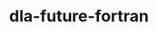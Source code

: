 ---
title: "dla-future-fortran"
layout: cache
categories: [package, develop]
meta: {"compilers": ["gcc@=11.4.0"], "num_specs": 17, "num_specs_by_stack": {"e4s": 7, "e4s-neoverse-v2": 7, "e4s-neoverse_v1": 3, "root": 17}, "oss": ["ubuntu22.04"], "platforms": ["linux"], "stacks": ["e4s", "e4s-neoverse-v2", "e4s-neoverse_v1", "root"], "targets": ["neoverse_v1", "neoverse_v2", "x86_64_v3"], "versions": ["0.2.0", "0.3.0"]}
spec_details: [{"compiler": "gcc@=11.4.0", "hash": "2os22rdin4uztyl42tmjfmnivzmtzsnp", "os": "ubuntu22.04", "platform": "linux", "size": "-", "stacks": ["e4s", "root"], "target": "x86_64_v3", "variants": ["build_system=cmake", "build_type=Release", "generator=ninja", "~ipo", "+shared", "~test"], "versions": ["0.3.0"]}, {"compiler": "gcc@=11.4.0", "hash": "2pdqhkzvilhob26o6kz6sbam7bd7f5fj", "os": "ubuntu22.04", "platform": "linux", "size": "-", "stacks": ["e4s", "root"], "target": "x86_64_v3", "variants": ["build_system=cmake", "build_type=Release", "generator=ninja", "~ipo", "+shared", "~test"], "versions": ["0.3.0"]}, {"compiler": "gcc@=11.4.0", "hash": "33r6v42sqwnwznzvmjzybedwwmzcqcgx", "os": "ubuntu22.04", "platform": "linux", "size": "-", "stacks": ["e4s-neoverse-v2", "root"], "target": "neoverse_v2", "variants": ["build_system=cmake", "build_type=Release", "generator=ninja", "~ipo", "+shared", "~test"], "versions": ["0.3.0"]}, {"compiler": "gcc@=11.4.0", "hash": "75so2j6zlo7sbgq7ngdhvunrkyo2i7p4", "os": "ubuntu22.04", "platform": "linux", "size": "-", "stacks": ["e4s-neoverse-v2", "root"], "target": "neoverse_v2", "variants": ["build_system=cmake", "build_type=Release", "generator=ninja", "~ipo", "+shared", "~test"], "versions": ["0.3.0"]}, {"compiler": "gcc@=11.4.0", "hash": "ayquvi2webuqkqgenqg3pxx4apwa7iw6", "os": "ubuntu22.04", "platform": "linux", "size": "-", "stacks": ["e4s-neoverse_v1", "root"], "target": "neoverse_v1", "variants": ["build_system=cmake", "build_type=Release", "generator=ninja", "~ipo", "+shared", "~test"], "versions": ["0.2.0"]}, {"compiler": "gcc@=11.4.0", "hash": "clylqetkogz3qr4tdbjfkv7geidp2wui", "os": "ubuntu22.04", "platform": "linux", "size": "-", "stacks": ["e4s", "root"], "target": "x86_64_v3", "variants": ["build_system=cmake", "build_type=Release", "generator=ninja", "~ipo", "+shared", "~test"], "versions": ["0.3.0"]}, {"compiler": "gcc@=11.4.0", "hash": "gfgq43kuplkellzya4dfl3tb75w6atan", "os": "ubuntu22.04", "platform": "linux", "size": "-", "stacks": ["e4s-neoverse-v2", "root"], "target": "neoverse_v2", "variants": ["build_system=cmake", "build_type=Release", "generator=ninja", "~ipo", "+shared", "~test"], "versions": ["0.3.0"]}, {"compiler": "gcc@=11.4.0", "hash": "lnjd47ugapx57wwr6md52xgxfvd53vvc", "os": "ubuntu22.04", "platform": "linux", "size": "-", "stacks": ["e4s-neoverse-v2", "root"], "target": "neoverse_v2", "variants": ["build_system=cmake", "build_type=Release", "generator=ninja", "~ipo", "+shared", "~test"], "versions": ["0.3.0"]}, {"compiler": "gcc@=11.4.0", "hash": "srer244exqucn74i4enlzjm5toohtgl4", "os": "ubuntu22.04", "platform": "linux", "size": "-", "stacks": ["e4s", "root"], "target": "x86_64_v3", "variants": ["build_system=cmake", "build_type=Release", "generator=ninja", "~ipo", "+shared", "~test"], "versions": ["0.3.0"]}, {"compiler": "gcc@=11.4.0", "hash": "u4d7ptxp3uebm6aym7hsvgt7bvmmhoi7", "os": "ubuntu22.04", "platform": "linux", "size": "-", "stacks": ["e4s-neoverse-v2", "root"], "target": "neoverse_v2", "variants": ["build_system=cmake", "build_type=Release", "generator=ninja", "~ipo", "+shared", "~test"], "versions": ["0.3.0"]}, {"compiler": "gcc@=11.4.0", "hash": "v6es4cwkm6hjxmkarng4hg6nsil7xls4", "os": "ubuntu22.04", "platform": "linux", "size": "-", "stacks": ["e4s", "root"], "target": "x86_64_v3", "variants": ["build_system=cmake", "build_type=Release", "generator=ninja", "~ipo", "+shared", "~test"], "versions": ["0.3.0"]}, {"compiler": "gcc@=11.4.0", "hash": "vis2djrsoru5uleldzjgvuceegssl4v2", "os": "ubuntu22.04", "platform": "linux", "size": "-", "stacks": ["e4s-neoverse-v2", "root"], "target": "neoverse_v2", "variants": ["build_system=cmake", "build_type=Release", "generator=ninja", "~ipo", "+shared", "~test"], "versions": ["0.3.0"]}, {"compiler": "gcc@=11.4.0", "hash": "w2erhb775suh6yfipvzt6xmlk6e7uzfa", "os": "ubuntu22.04", "platform": "linux", "size": "-", "stacks": ["e4s-neoverse_v1", "root"], "target": "neoverse_v1", "variants": ["build_system=cmake", "build_type=Release", "generator=ninja", "~ipo", "+shared", "~test"], "versions": ["0.2.0"]}, {"compiler": "gcc@=11.4.0", "hash": "xif7ybov2ol26lvmvfkv466g6rrwbbrj", "os": "ubuntu22.04", "platform": "linux", "size": "-", "stacks": ["e4s", "root"], "target": "x86_64_v3", "variants": ["build_system=cmake", "build_type=Release", "generator=ninja", "~ipo", "+shared", "~test"], "versions": ["0.3.0"]}, {"compiler": "gcc@=11.4.0", "hash": "xt7a42vn7jg56wvpyukcd4wvx3fq3qey", "os": "ubuntu22.04", "platform": "linux", "size": "-", "stacks": ["e4s", "root"], "target": "x86_64_v3", "variants": ["build_system=cmake", "build_type=Release", "generator=ninja", "~ipo", "+shared", "~test"], "versions": ["0.3.0"]}, {"compiler": "gcc@=11.4.0", "hash": "xwjqs5c2a5crvgwsqg4ylj7pcp7tnwzt", "os": "ubuntu22.04", "platform": "linux", "size": "-", "stacks": ["e4s-neoverse_v1", "root"], "target": "neoverse_v1", "variants": ["build_system=cmake", "build_type=Release", "generator=ninja", "~ipo", "+shared", "~test"], "versions": ["0.2.0"]}, {"compiler": "gcc@=11.4.0", "hash": "yjphg3kjyqba57l3xjlhomizczrz7uac", "os": "ubuntu22.04", "platform": "linux", "size": "-", "stacks": ["e4s-neoverse-v2", "root"], "target": "neoverse_v2", "variants": ["build_system=cmake", "build_type=Release", "generator=ninja", "~ipo", "+shared", "~test"], "versions": ["0.3.0"]}]
---